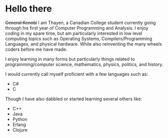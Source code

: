 # Hello there
~~General Kenobi~~
I am Thayen, a Canadian College student currently going through his first year of Computer Programming and Analysis.
I enjoy coding in my spare time, but am particularly interested in low level computing topics such as Operating Systems, Compilers/Programming Languages, and physical hardware. While also reinventing the many wheels coders before me have made.

I enjoy learning in many forms but particularly things related to programming/computer science, mathematics, physics, politics, and history.

I would currently call myself proficient with a few languages such as:
- C#
- C

Though I have also dabbled or started learning several others like:
- C++
- Java
- Python
- Erlang
- Clojure
